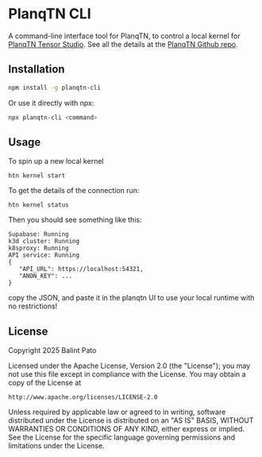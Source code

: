 # PlanqTN CLI

A command-line interface tool for PlanqTN, to control a local kernel for [PlanqTN Tensor Studio](https://planqtn.com).
See all the details at the [PlanqTN Github repo](https://github.com/planqtn/planqtn).

## Installation

```bash
npm install -g planqtn-cli
```

Or use it directly with npx:

```bash
npx planqtn-cli <command>
```

## Usage

To spin up a new local kernel

```
htn kernel start
```

To get the details of the connection run:

```
htn kernel status
```

Then you should see something like this:

```
Supabase: Running
k3d cluster: Running
k8sproxy: Running
API service: Running
{
   "API_URL": https://localhost:54321,
   "ANON_KEY": ...
}
```

copy the JSON, and paste it in the planqtn UI to use your local runtime with no restrictions!

## License

Copyright 2025 Balint Pato

Licensed under the Apache License, Version 2.0 (the "License");
you may not use this file except in compliance with the License.
You may obtain a copy of the License at

    http://www.apache.org/licenses/LICENSE-2.0

Unless required by applicable law or agreed to in writing, software
distributed under the License is distributed on an "AS IS" BASIS,
WITHOUT WARRANTIES OR CONDITIONS OF ANY KIND, either express or implied.
See the License for the specific language governing permissions and
limitations under the License.
